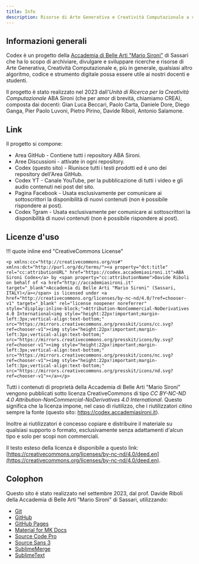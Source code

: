 ```yaml
---
title: Info
description: Risorse di Arte Generativa e Creatività Computazionale a cura della Accademia di Belle Arti "Mario Sironi" di Sassari.
---
```

## Informazioni generali

Codex è un progetto della [Accademia di Belle Arti "Mario Sironi"](http://accademiasironi.it) di Sassari che ha lo scopo di archiviare, divulgare e sviluppare ricerche e risorse di Arte Generativa, Creatività Computazionale e, più in generale, qualsiasi altro algoritmo, codice e strumento digitale possa essere utile ai nostri docenti e studenti.

Il progetto è stato realizzato nel 2023 dall'_Unità di Ricerca per la Creatività Computazionale_ ABA Sironi (che per amor di brevità, chiamiamo CREA), composta dai docenti: Gian Luca Beccari, Paolo Carta, Daniele Dore, Diego Ganga, Pier Paolo Luvoni, Pietro Pirino, Davide Riboli, Antonio Salamone.

## Link

Il progetto si compone:

- Area GitHub - Contiene tutti i repository ABA Sironi.
- Aree Discussioni - attivate in ogni repository.
- Codex (questo sito) - Riunisce tutti i testi prodotti ed è uno dei repository dell'Area GitHub.
- Codex YT - Canale YouTube, per la pubblicazione di tutti i video e gli audio contenuti nei post del sito.
- Pagina Facebook - Usata esclusivamente per comunicare ai sottoscrittori la disponibilità di nuovi contenuti (non è possibile rispondere ai post).
- Codex Tgram - Usata esclusivamente per comunicare ai sottoscrittori la disponibilità di nuovi contenuti (non è possibile rispondere ai post).

## Licenze d'uso

!!! quote inline end "CreativeCommons License"

 	<p xmlns:cc="http://creativecommons.org/ns#" xmlns:dct="http://purl.org/dc/terms/"><a property="dct:title" rel="cc:attributionURL" href="https://codex.accademiasironi.it">ABA Sironi Codex</a> by <span property="cc:attributionName">Davide Riboli on behalf of <a href="http://accademiasironi.it" target="_blank">Accademia di Belle Arti "Mario Sironi" (Sassari, ITALY)</a></span> is licensed under <a href="http://creativecommons.org/licenses/by-nc-nd/4.0/?ref=chooser-v1" target="_blank" rel="license noopener noreferrer" style="display:inline-block;">Attribution-NonCommercial-NoDerivatives 4.0 International<img style="height:22px!important;margin-left:3px;vertical-align:text-bottom;" src="https://mirrors.creativecommons.org/presskit/icons/cc.svg?ref=chooser-v1"><img style="height:22px!important;margin-left:3px;vertical-align:text-bottom;" src="https://mirrors.creativecommons.org/presskit/icons/by.svg?ref=chooser-v1"><img style="height:22px!important;margin-left:3px;vertical-align:text-bottom;" src="https://mirrors.creativecommons.org/presskit/icons/nc.svg?ref=chooser-v1"><img style="height:22px!important;margin-left:3px;vertical-align:text-bottom;" src="https://mirrors.creativecommons.org/presskit/icons/nd.svg?ref=chooser-v1"></a></p> 

Tutti i contenuti di proprietà della Accademia di Belle Arti "Mario Sironi" vengono pubblicati sotto licenza CreativeCommons di tipo _CC BY-NC-ND 4.0 Attribution-NonCommercial-NoDerivatives 4.0 International_. Questo significa che la licenza impone, nel caso di riutilizzo, che i riutilizzatori citino sempre la fonte (questo sito: https://codex.accademiasironi.it).

Inoltre ai riutilizzatori è concesso copiare e distribuire il materiale su qualsiasi supporto o formato, esclusivamente senza adattamenti d'alcun tipo e solo per scopi non commerciali.

Il testo esteso della licenza è disponibile a questo link: [https://creativecommons.org/licenses/by-nc-nd/4.0/deed.en](https://creativecommons.org/licenses/by-nc-nd/4.0/deed.en).

## Colophon

Questo sito è stato realizzato nel settembre 2023, dal prof. Davide Riboli della Accademia di Belle Arti "Mario Sironi" di Sassari, utilizzando:

- [Git](https://git-scm.com/)
- [GitHub](https://github.com/)
- [GitHub Pages](https://pages.github.com/)
- [Material for MK Docs](https://squidfunk.github.io/mkdocs-material/)
- [Source Code Pro](https://fonts.google.com/specimen/Source+Code+Pro)
- [Source Sans 3](https://fonts.google.com/specimen/Source+Sans+3)
- [SublimeMerge](https://www.sublimemerge.com/)
- [SublimeText](https://www.sublimetext.com/)